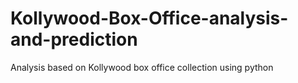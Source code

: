 # Kollywood-Box-Office-analysis-and-prediction
Analysis based on Kollywood box office collection using python
